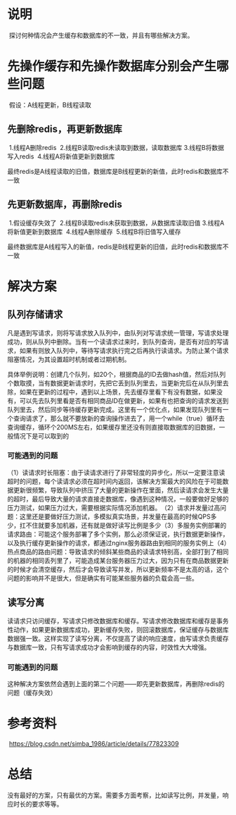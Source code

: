 # 说明

​	探讨何种情况会产生缓存和数据库的不一致，并且有哪些解决方案。

# 先操作缓存和先操作数据库分别会产生哪些问题

​	假设：A线程更新，B线程读取

## 先删除redis，再更新数据库
​	1.线程A删除redis
​	2.线程B读取redis未读取到数据，读取数据库
​	3.线程B将数据写入redis
​	4.线程A将新值更新到数据库

​	最终redis是A线程读取的旧值，数据库是B线程更新的新值，此时redis和数据库不一致

## 先更新数据库，再删除redis
​	1.假设缓存失效了
​	2.线程B读取redis未获取到数据，从数据库读取旧值
​	3.线程A将新值更新到数据库
​	4.线程A删除缓存
​	5.线程B将旧值写入缓存

​	最终数据库是A线程写入的新值，redis是B线程更新的旧值，此时redis和数据库不一致

# 解决方案

## 队列存储请求

​	凡是遇到写请求，则将写请求放入队列中，由队列对写请求统一管理，写请求处理成功，则从队列中删除。当有一个读请求过来时，到队列查询，是否有对应的写请求，如果有则放入队列中，等待写请求执行完之后再执行读请求。为防止某个请求阻塞情况，为其设置超时机制或者过期机制。

​	具体举例说明：创建几个队列，如20个，根据商品的ID去做hash值，然后对队列个数取摸，当有数据更新请求时，先把它丢到队列里去，当更新完后在从队列里去除，如果在更新的过程中，遇到以上场景，先去缓存里看下有没有数据，如果没有，可以先去队列里看是否有相同商品ID在做更新，如果有也把查询的请求发送到队列里去，然后同步等待缓存更新完成。这里有一个优化点，如果发现队列里有一个查询请求了，那么就不要放新的查询操作进去了，用一个while（true）循环去查询缓存，循环个200MS左右，如果缓存里还没有则直接取数据库的旧数据，一般情况下是可以取到的
### 可能遇到的问题

​	（1）读请求时长阻塞：由于读请求进行了非常轻度的异步化，所以一定要注意读超时的问题，每个读请求必须在超时间内返回，该解决方案最大的风险在于可能数据更新很频繁，导致队列中挤压了大量的更新操作在里面，然后读请求会发生大量的超时，最后导致大量的请求直接走数据库，像遇到这种情况，一般要做好足够的压力测试，如果压力过大，需要根据实际情况添加机器。
​	（2）请求并发量过高问题：这里还是要做好压力测试，多模拟真实场景，并发量在最高的时候QPS多少，扛不住就要多加机器，还有就是做好读写比例是多少
​	（3）多服务实例部署的请求路由：可能这个服务部署了多个实例，那么必须保证说，执行数据更新操作，以及执行缓存更新操作的请求，都通过nginx服务器路由到相同的服务实例上
​	（4）热点商品的路由问题：导致请求的倾斜某些商品的读请求特别高，全部打到了相同的机器的相同丢列里了，可能造成某台服务器压力过大，因为只有在商品数据更新的时候才会清空缓存，然后才会导致读写并发，所以更新频率不是太高的话，这个问题的影响并不是很大，但是确实有可能某些服务器的负载会高一些。

## 读写分离

​	读请求只访问缓存，写请求只修改数据库和缓存。写请求修改数据库和缓存是事务性动作，如果更新数据库成功，更新缓存失败，则回滚数据库，保证缓存与数据库数据强一致。这样实现了读写分离，不仅提高了读的响应速度，由写请求负责缓存与数据库一致，只有写请求成功才会影响到缓存的内容，时效性大大增强。

### 可能遇到的问题

​	这种解决方案依然会遇到上面的第二个问题——即先更新数据库，再删除redis的问题（缓存失效）

# 参考资料

​	https://blog.csdn.net/simba_1986/article/details/77823309

# 总结

​	没有最好的方案，只有最优的方案。需要多方面考察，比如读写比例，并发量，响应时长的要求等等。

